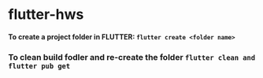 # flutter-hws

#### To create a project folder in FLUTTER: `flutter create <folder name>`

### To clean build fodler and re-create the folder `flutter clean and flutter pub get`
